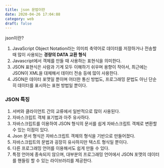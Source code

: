 ```yaml
---
title: json 문법이란
date: 2020-04-26 17:04:88
category: web
draft: false
---
```


json이란?

1. JavaScript Object Notation라는 의미릐 축약어로 데이터를 저장하거나 전송할 때 많이 사용되는
   **경량의 DATA 교환 형식**
2. Javascript에서 객체를 만들 때 사용하는 표현식을 의미한다.
3. JSON 표현식은 사람과 기계 모두 이해하기 쉬우며 용향이 작아서, 최근에는 JSON이 XML을 대체해서 데이터 전송 등에 많이 사용한다.
4. JSON은 데이터 포맷일 뿐이며 어더한 통신 방법도, 프로그래밍 문법도 아닌 단순히 데이터를 표시하는 표현 방법일 뿐이다.

### JSON 특징

1. 서버와 클라이언트 간의 교류에서 일반적으로 많이 사용된다.
2. 자바스크립트 객체 표기법과 아주 유사하다.
3. 자바스크립트를 이용하여 JSON 형식의 문서를 쉽게 자바스크립트 객체로 변환할 수 있는 이점이 있다.
4. Json 문서 형식은 자바스크립트 객체의 형식을 기반으로 만들어졌다.
5. 자바스크립트의 문법과 굉장히 유사하지만 텍스트 형식일 뿐이다.
6. 다른 프로그래밍 언어를 이용해서도 쉽게 만들 수 있다.
7. 특정 언어에 종속되지 않으며, 대부분의 프로그래밍 언어에서 JSON 포맷의 데이터를 핸들링 할 수 있는 라이브러리를 제공한다.
